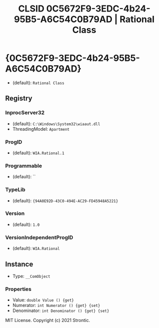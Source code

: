 ﻿---
title: "CLSID 0C5672F9-3EDC-4b24-95B5-A6C54C0B79AD | Rational Class"
excerpt: What is COM-Object CLSID 0C5672F9-3EDC-4b24-95B5-A6C54C0B79AD?
---

# {0C5672F9-3EDC-4b24-95B5-A6C54C0B79AD}

* (default): `Rational Class`

## Registry


### InprocServer32

* (default): `C:\Windows\System32\wiaaut.dll`
* ThreadingModel: `Apartment`

### ProgID

* (default): `WIA.Rational.1`

### Programmable

* (default): ``

### TypeLib

* (default): `{94A0E92D-43C0-494E-AC29-FD45948A5221}`

### Version

* (default): `1.0`

### VersionIndependentProgID

* (default): `WIA.Rational`

## Instance

* Type: `__ComObject`

### Properties

* Value: `double Value () {get} `
* Numerator: `int Numerator () {get} {set} `
* Denominator: `int Denominator () {get} {set} `

MIT License. Copyright (c) 2021 Strontic.


